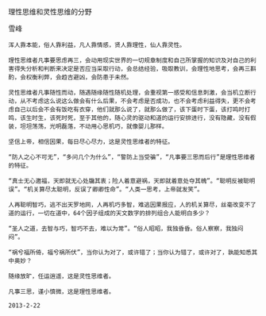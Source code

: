 理性思维和灵性思维的分野

雪峰


    浑人靠本能，俗人靠利益，凡人靠情感，贤人靠理性，仙人靠灵性。

    理性思维者凡事要思虑再三，会动用现实世界的一切规章制度和自己所掌握的知识及对自己的利害得失分析和判断来决定是否应当采取行动，会总结经验，吸取教训，会理性地思考，会再三斟酌，会权衡利弊，会趋吉避凶，会防患于未然。

    灵性思维者凡事随性而动，随遇随缘随性随机处理，会重视第一感受和信息刺激，会当机立断行动，从不考虑这么说这么做会有什么后果，不会考虑是否成功，也不会考虑利益得失，更不会考虑自己以后会不会有饭吃有衣穿，他们就那么说了，就那么做了，该下蛋时下蛋，该打鸣时打鸣，该生时生，该死时死，至于其他的，随心灵的驱动和道的运行安排进行，没有隐藏，没有假装，坦坦荡荡，光明磊落，不动用心思机巧，就像婴儿那样。

    坚信上帝，相信因果，每日尽心尽力，这是灵性思维者的特征。

    “防人之心不可无”，“多问几个为什么”，“警防上当受骗”，“凡事要三思而后行”是理性思维者的特征。

    “真士无心邀福，天即就无心处牖其衷；险人着意避祸，天即就着意处夺其魄”。“聪明反被聪明误”。“机关算尽太聪明，反误了卿卿性命”。“人类一思考，上帝就发笑”。

    人再聪明智巧，逃不出天罗地网，人再机巧多智，难逃因果报应，人的机关算尽，丝毫改变不了道的运行，一切在道中，64个因子组成的天文数字的排列组合人能明白多少？

    “圣人之道，去智与巧，智巧不去，难以为常”。“俗人昭昭，我独昏昏。俗人察察，我独闷闷”。

    “祸兮福所倚，福兮祸所伏”，当你认为对了，或许错了；当你认为错了，或许对了，孰能知悉其中奥妙？

    随缘放旷，任运逍遥，这是灵性思维者。

    凡事三思，谨小慎微，这是理性思维者。

    2013-2-22



